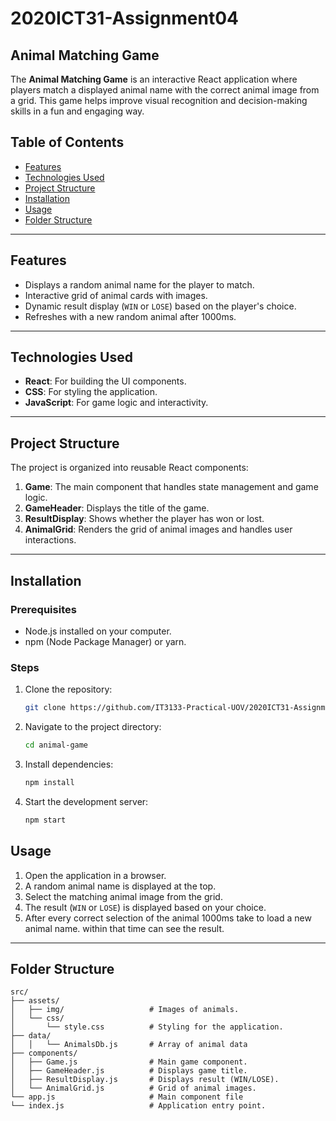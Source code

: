 # 2020ICT31-Assignment04

## Animal Matching Game

The **Animal Matching Game** is an interactive React application where players match a displayed animal name with the correct animal image from a grid. This game helps improve visual recognition and decision-making skills in a fun and engaging way.

## Table of Contents
- [Features](#features)
- [Technologies Used](#technologies-used)
- [Project Structure](#project-structure)
- [Installation](#installation)
- [Usage](#usage)
- [Folder Structure](#folder-structure)  

---

## Features
- Displays a random animal name for the player to match.
- Interactive grid of animal cards with images.
- Dynamic result display (`WIN` or `LOSE`) based on the player's choice.
- Refreshes with a new random animal after 1000ms.

---

## Technologies Used
- **React**: For building the UI components.
- **CSS**: For styling the application.
- **JavaScript**: For game logic and interactivity.

---

## Project Structure
The project is organized into reusable React components:
1. **Game**: The main component that handles state management and game logic.
2. **GameHeader**: Displays the title of the game.
3. **ResultDisplay**: Shows whether the player has won or lost.
4. **AnimalGrid**: Renders the grid of animal images and handles user interactions.

---

## Installation

### Prerequisites
- Node.js installed on your computer.
- npm (Node Package Manager) or yarn.

### Steps
1. Clone the repository:
   ```bash
   git clone https://github.com/IT3133-Practical-UOV/2020ICT31-Assignment04.git
   ```
2. Navigate to the project directory:
   ```bash
   cd animal-game
   ```
3. Install dependencies:
   ```bash
   npm install
   ```
4. Start the development server:
   ```bash
   npm start
   ```


## Usage
1. Open the application in a browser.
2. A random animal name is displayed at the top.
3. Select the matching animal image from the grid.
4. The result (`WIN` or `LOSE`) is displayed based on your choice.
5. After every correct selection of the animal 1000ms take to load a new animal name. within that time can see the result. 

---

## Folder Structure
```
src/
├── assets/
│   ├── img/                   # Images of animals.
│   └── css/
│       └── style.css          # Styling for the application.
├── data/
│   │   └── AnimalsDb.js       # Array of animal data
├── components/
│   ├── Game.js                # Main game component.
│   ├── GameHeader.js          # Displays game title.
│   ├── ResultDisplay.js       # Displays result (WIN/LOSE).
│   └── AnimalGrid.js          # Grid of animal images.
└── app.js                     # Main component file
└── index.js                   # Application entry point.
```


